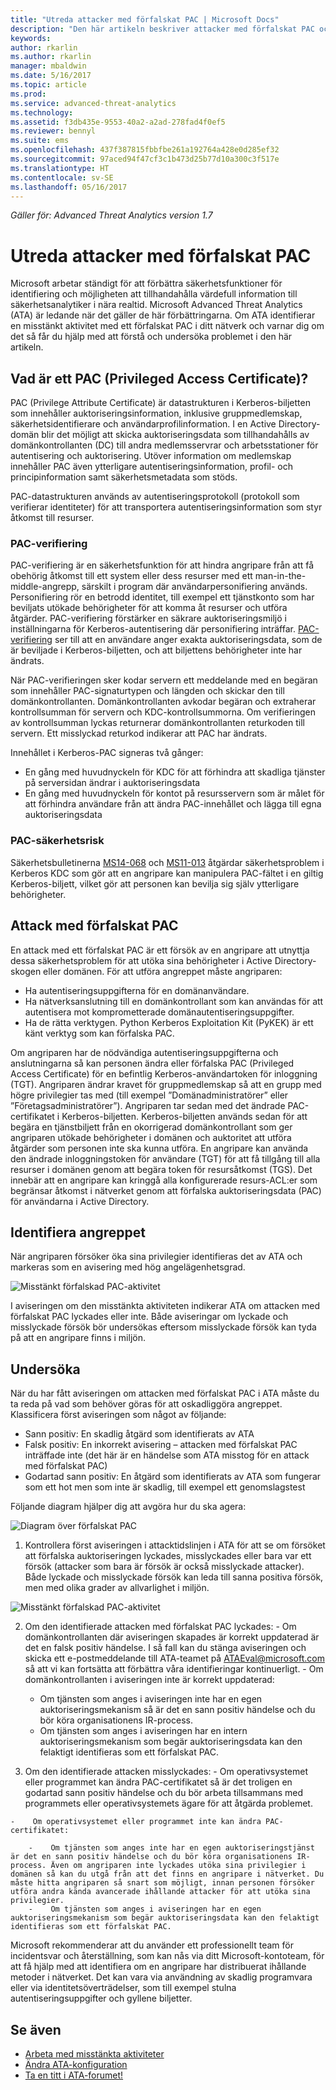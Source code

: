 ```yaml
---
title: "Utreda attacker med förfalskat PAC | Microsoft Docs"
description: "Den här artikeln beskriver attacker med förfalskat PAC och innehåller instruktioner för att utreda när detta hot identifieras i nätverket."
keywords: 
author: rkarlin
ms.author: rkarlin
manager: mbaldwin
ms.date: 5/16/2017
ms.topic: article
ms.prod: 
ms.service: advanced-threat-analytics
ms.technology: 
ms.assetid: f3db435e-9553-40a2-a2ad-278fad4f0ef5
ms.reviewer: bennyl
ms.suite: ems
ms.openlocfilehash: 437f387815fbbfbe261a192764a428e0d285ef32
ms.sourcegitcommit: 97aced94f47cf3c1b473d25b77d10a300c3f517e
ms.translationtype: HT
ms.contentlocale: sv-SE
ms.lasthandoff: 05/16/2017
---
```

*Gäller för: Advanced Threat Analytics version 1.7*

# <a name="investigating-forged-pac-attacks"></a>Utreda attacker med förfalskat PAC

Microsoft arbetar ständigt för att förbättra säkerhetsfunktioner för identifiering och möjligheten att tillhandahålla värdefull information till säkerhetsanalytiker i nära realtid. Microsoft Advanced Threat Analytics (ATA) är ledande när det gäller de här förbättringarna. Om ATA identifierar en misstänkt aktivitet med ett förfalskat PAC i ditt nätverk och varnar dig om det så får du hjälp med att förstå och undersöka problemet i den här artikeln.

## <a name="what-is-a-privileged-access-certificate-pac"></a>Vad är ett PAC (Privileged Access Certificate)?

PAC (Privilege Attribute Certificate) är datastrukturen i Kerberos-biljetten som innehåller auktoriseringsinformation, inklusive gruppmedlemskap, säkerhetsidentifierare och användarprofilinformation. I en Active Directory-domän blir det möjligt att skicka auktoriseringsdata som tillhandahålls av domänkontrollanten (DC) till andra medlemsservrar och arbetsstationer för autentisering och auktorisering. Utöver information om medlemskap innehåller PAC även ytterligare autentiseringsinformation, profil- och principinformation samt säkerhetsmetadata som stöds. 

PAC-datastrukturen används av autentiseringsprotokoll (protokoll som verifierar identiteter) för att transportera autentiseringsinformation som styr åtkomst till resurser.

### <a name="pac-validation"></a>PAC-verifiering

PAC-verifiering är en säkerhetsfunktion för att hindra angripare från att få obehörig åtkomst till ett system eller dess resurser med ett man-in-the-middle-angrepp, särskilt i program där användarpersonifiering används. Personifiering rör en betrodd identitet, till exempel ett tjänstkonto som har beviljats utökade behörigheter för att komma åt resurser och utföra åtgärder. PAC-verifiering förstärker en säkrare auktoriseringsmiljö i inställningarna för Kerberos-autentisering där personifiering inträffar. [PAC-verifiering](https://blogs.msdn.microsoft.com/openspecification/2009/04/24/understanding-microsoft-kerberos-pac-validation/) ser till att en användare anger exakta auktoriseringsdata, som de är beviljade i Kerberos-biljetten, och att biljettens behörigheter inte har ändrats.

När PAC-verifieringen sker kodar servern ett meddelande med en begäran som innehåller PAC-signaturtypen och längden och skickar den till domänkontrollanten. Domänkontrollanten avkodar begäran och extraherar kontrollsumman för servern och KDC-kontrollsummorna. Om verifieringen av kontrollsumman lyckas returnerar domänkontrollanten returkoden till servern. Ett misslyckad returkod indikerar att PAC har ändrats. 

Innehållet i Kerberos-PAC signeras två gånger: 
- En gång med huvudnyckeln för KDC för att förhindra att skadliga tjänster på serversidan ändrar i auktoriseringsdata
- En gång med huvudnyckeln för kontot på resursservern som är målet för att förhindra användare från att ändra PAC-innehållet och lägga till egna auktoriseringsdata

### <a name="pac-vulnerability"></a>PAC-säkerhetsrisk
Säkerhetsbulletinerna [MS14-068](https://technet.microsoft.com/library/security/MS14-068.aspx) och [MS11-013](https://technet.microsoft.com/library/security/ms11-013.aspx) åtgärdar säkerhetsproblem i Kerberos KDC som gör att en angripare kan manipulera PAC-fältet i en giltig Kerberos-biljett, vilket gör att personen kan bevilja sig själv ytterligare behörigheter.

## <a name="forged-pac-attack"></a>Attack med förfalskat PAC

En attack med ett förfalskat PAC är ett försök av en angripare att utnyttja dessa säkerhetsproblem för att utöka sina behörigheter i Active Directory-skogen eller domänen. För att utföra angreppet måste angriparen:
-    Ha autentiseringsuppgifterna för en domänanvändare.
-    Ha nätverksanslutning till en domänkontrollant som kan användas för att autentisera mot komprometterade domänautentiseringsuppgifter.
-    Ha de rätta verktygen. Python Kerberos Exploitation Kit (PyKEK) är ett känt verktyg som kan förfalska PAC.

Om angriparen har de nödvändiga autentiseringsuppgifterna och anslutningarna så kan personen ändra eller förfalska PAC (Privileged Access Certificate) för en befintlig Kerberos-användartoken för inloggning (TGT). Angriparen ändrar kravet för gruppmedlemskap så att en grupp med högre privilegier tas med (till exempel ”Domänadministratörer” eller ”Företagsadministratörer”). Angriparen tar sedan med det ändrade PAC-certifikatet i Kerberos-biljetten. Kerberos-biljetten används sedan för att begära en tjänstbiljett från en okorrigerad domänkontrollant som ger angriparen utökade behörigheter i domänen och auktoritet att utföra åtgärder som personen inte ska kunna utföra. En angripare kan använda den ändrade inloggningstoken för användare (TGT) för att få tillgång till alla resurser i domänen genom att begära token för resursåtkomst (TGS). Det innebär att en angripare kan kringgå alla konfigurerade resurs-ACL:er som begränsar åtkomst i nätverket genom att förfalska auktoriseringsdata (PAC) för användarna i Active Directory.

## <a name="discovering-the-attack"></a>Identifiera angreppet
När angriparen försöker öka sina privilegier identifieras det av ATA och markeras som en avisering med hög angelägenhetsgrad.

![Misstänkt förfalskad PAC-aktivitet](./media/forged-pac.png)

I aviseringen om den misstänkta aktiviteten indikerar ATA om attacken med förfalskat PAC lyckades eller inte. Både aviseringar om lyckade och misslyckade försök bör undersökas eftersom misslyckade försök kan tyda på att en angripare finns i miljön.

## <a name="investigating"></a>Undersöka
När du har fått aviseringen om attacken med förfalskat PAC i ATA måste du ta reda på vad som behöver göras för att oskadliggöra angreppet. Klassificera först aviseringen som något av följande: 
-    Sann positiv: En skadlig åtgärd som identifierats av ATA
-    Falsk positiv: En inkorrekt avisering – attacken med förfalskat PAC inträffade inte (det här är en händelse som ATA misstog för en attack med förfalskat PAC)
-    Godartad sann positiv: En åtgärd som identifierats av ATA som fungerar som ett hot men som inte är skadlig, till exempel ett genomslagstest

Följande diagram hjälper dig att avgöra hur du ska agera:

![Diagram över förfalskat PAC](./media/forged-pac-diagram.png)

1. Kontrollera först aviseringen i attacktidslinjen i ATA för att se om försöket att förfalska auktoriseringen lyckades, misslyckades eller bara var ett försök (attacker som bara är försök är också misslyckade attacker). Både lyckade och misslyckade försök kan leda till sanna positiva försök, men med olika grader av allvarlighet i miljön.
 
 ![Misstänkt förfalskad PAC-aktivitet](./media/forged-pac-sa.png)


2.    Om den identifierade attacken med förfalskat PAC lyckades:
    -    Om domänkontrollanten där aviseringen skapades är korrekt uppdaterad är det en falsk positiv händelse. I så fall kan du stänga aviseringen och skicka ett e-postmeddelande till ATA-teamet på ATAEval@microsoft.com så att vi kan fortsätta att förbättra våra identifieringar kontinuerligt. 
    -    Om domänkontrollanten i aviseringen inte är korrekt uppdaterad:
        -    Om tjänsten som anges i aviseringen inte har en egen auktoriseringsmekanism så är det en sann positiv händelse och du bör köra organisationens IR-process. 
        -    Om tjänsten som anges i aviseringen har en intern auktoriseringsmekanism som begär auktoriseringsdata kan den felaktigt identifieras som ett förfalskat PAC. 

3.    Om den identifierade attacken misslyckades:
    -    Om operativsystemet eller programmet kan ändra PAC-certifikatet så är det troligen en godartad sann positiv händelse och du bör arbeta tillsammans med programmets eller operativsystemets ägare för att åtgärda problemet.

    -    Om operativsystemet eller programmet inte kan ändra PAC-certifikatet: 

        -    Om tjänsten som anges inte har en egen auktoriseringstjänst är det en sann positiv händelse och du bör köra organisationens IR-process. Även om angriparen inte lyckades utöka sina privilegier i domänen så kan du utgå från att det finns en angripare i nätverket. Du måste hitta angriparen så snart som möjligt, innan personen försöker utföra andra kända avancerade ihållande attacker för att utöka sina privilegier. 
        -    Om tjänsten som anges i aviseringen har en egen auktoriseringsmekanism som begär auktoriseringsdata kan den felaktigt identifieras som ett förfalskat PAC.


Microsoft rekommenderar att du använder ett professionellt team för incidentsvar och återställning, som kan nås via ditt Microsoft-kontoteam, för att få hjälp med att identifiera om en angripare har distribuerat ihållande metoder i nätverket. Det kan vara via användning av skadlig programvara eller via identitetsöverträdelser, som till exempel stulna autentiseringsuppgifter och gyllene biljetter.


## <a name="see-also"></a>Se även
- [Arbeta med misstänkta aktiviteter](working-with-suspicious-activities.md)
- [Ändra ATA-konfiguration](modifying-ata-configuration.md)
- [Ta en titt i ATA-forumet!](https://social.technet.microsoft.com/Forums/security/home?forum=mata)
